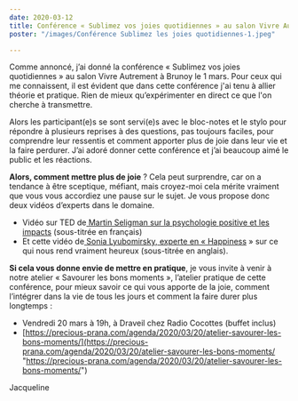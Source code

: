 ```yaml
---
date: 2020-03-12
title: Conférence « Sublimez vos joies quotidiennes » au salon Vivre Autrement à Brunoy
poster: "/images/Conférence Sublimez les joies quotidiennes-1.jpeg"

---
```

Comme annoncé, j’ai donné la conférence « Sublimez vos joies quotidiennes » au salon Vivre Autrement à Brunoy le 1 mars. Pour ceux qui me connaissent, il est évident que dans cette conférence j'ai tenu à allier théorie et pratique. Rien de mieux qu’expérimenter en direct ce que l'on cherche à transmettre.

Alors les participant(e)s se sont servi(e)s avec le bloc-notes et le stylo pour répondre à plusieurs reprises à des questions, pas toujours faciles, pour comprendre leur ressentis et comment apporter plus de joie dans leur vie et la faire perdurer. J’ai adoré donner cette conférence et j’ai beaucoup aimé le public et les réactions.

**Alors, comment mettre plus de joie** ? Cela peut surprendre, car on a tendance à être sceptique, méfiant, mais croyez-moi cela mérite vraiment que vous vous accordiez une pause sur le sujet. Je vous propose donc deux vidéos d’experts dans le domaine.

* Vidéo sur TED de[ Martin Seligman sur la psychologie positive et les impacts](https://www.ted.com/talks/martin_seligman_the_new_era_of_positive_psychology?utm_campaign=tedspread&utm_medium=referral&utm_source=tedcomshare) (sous-titrée en français)
* Et cette vidéo de[ Sonia Lyubomirsky, experte en « Happiness](https://youtu.be/F7JDbP_x8So ) »  sur ce qui nous rend vraiment heureux (sous-titrée en anglais).

**Si cela vous donne envie de mettre en pratique**, je vous invite à venir à notre atelier « Savourer les bons moments », l’atelier pratique de cette conférence, pour mieux savoir ce qui vous apporte de la joie, comment l’intégrer dans la vie de tous les jours et comment la faire durer plus longtemps :

* Vendredi 20 mars à 19h, à Draveil chez Radio Cocottes (buffet inclus)
* [https://precious-prana.com/agenda/2020/03/20/atelier-savourer-les-bons-moments/](https://precious-prana.com/agenda/2020/03/20/atelier-savourer-les-bons-moments/ "https://precious-prana.com/agenda/2020/03/20/atelier-savourer-les-bons-moments/")

Jacqueline